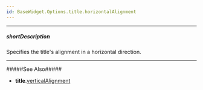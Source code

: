 ```yaml
---
id: BaseWidget.Options.title.horizontalAlignment
---
```

---
##### shortDescription
Specifies the title's alignment in a horizontal direction.

---
#####See Also#####
- **title**.[verticalAlignment](/api-reference/10%20UI%20Components/BaseWidget/1%20Configuration/title/verticalAlignment.md '{basewidgetpath}/Configuration/title#verticalAlignment')